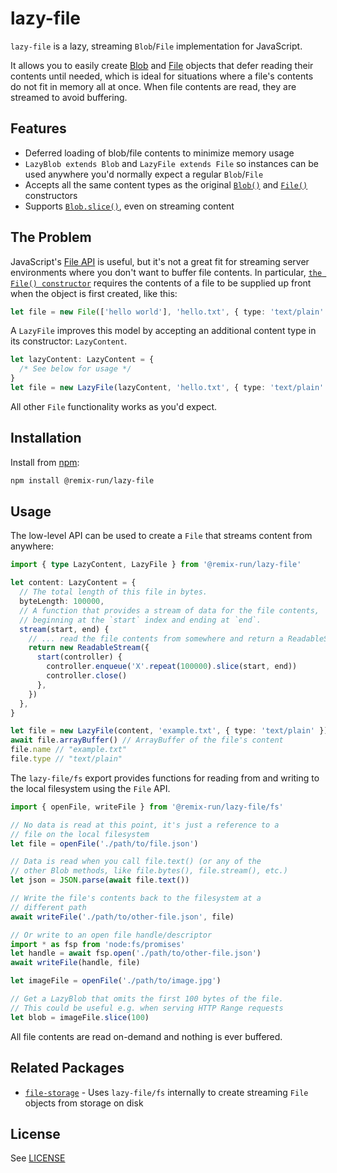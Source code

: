 # lazy-file

`lazy-file` is a lazy, streaming `Blob`/`File` implementation for JavaScript.

It allows you to easily create [Blob](https://developer.mozilla.org/en-US/docs/Web/API/Blob) and [File](https://developer.mozilla.org/en-US/docs/Web/API/File) objects that defer reading their contents until needed, which is ideal for situations where a file's contents do not fit in memory all at once. When file contents are read, they are streamed to avoid buffering.

## Features

- Deferred loading of blob/file contents to minimize memory usage
- `LazyBlob extends Blob` and `LazyFile extends File` so instances can be used anywhere you'd normally expect a regular `Blob`/`File`
- Accepts all the same content types as the original [`Blob()`](https://developer.mozilla.org/en-US/docs/Web/API/Blob/Blob) and [`File()`](https://developer.mozilla.org/en-US/docs/Web/API/File/File) constructors
- Supports [`Blob.slice()`](https://developer.mozilla.org/en-US/docs/Web/API/Blob/slice), even on streaming content

## The Problem

JavaScript's [File API](https://developer.mozilla.org/en-US/docs/Web/API/File) is useful, but it's not a great fit for streaming server environments where you don't want to buffer file contents. In particular, [`the File() constructor`](https://developer.mozilla.org/en-US/docs/Web/API/File/File) requires the contents of a file to be supplied up front when the object is first created, like this:

```ts
let file = new File(['hello world'], 'hello.txt', { type: 'text/plain' })
```

A `LazyFile` improves this model by accepting an additional content type in its constructor: `LazyContent`.

```ts
let lazyContent: LazyContent = {
  /* See below for usage */
}
let file = new LazyFile(lazyContent, 'hello.txt', { type: 'text/plain' })
```

All other `File` functionality works as you'd expect.

## Installation

Install from [npm](https://www.npmjs.com/):

```sh
npm install @remix-run/lazy-file
```

## Usage

The low-level API can be used to create a `File` that streams content from anywhere:

```ts
import { type LazyContent, LazyFile } from '@remix-run/lazy-file'

let content: LazyContent = {
  // The total length of this file in bytes.
  byteLength: 100000,
  // A function that provides a stream of data for the file contents,
  // beginning at the `start` index and ending at `end`.
  stream(start, end) {
    // ... read the file contents from somewhere and return a ReadableStream
    return new ReadableStream({
      start(controller) {
        controller.enqueue('X'.repeat(100000).slice(start, end))
        controller.close()
      },
    })
  },
}

let file = new LazyFile(content, 'example.txt', { type: 'text/plain' })
await file.arrayBuffer() // ArrayBuffer of the file's content
file.name // "example.txt"
file.type // "text/plain"
```

The `lazy-file/fs` export provides functions for reading from and writing to the local filesystem using the `File` API.

```ts
import { openFile, writeFile } from '@remix-run/lazy-file/fs'

// No data is read at this point, it's just a reference to a
// file on the local filesystem
let file = openFile('./path/to/file.json')

// Data is read when you call file.text() (or any of the
// other Blob methods, like file.bytes(), file.stream(), etc.)
let json = JSON.parse(await file.text())

// Write the file's contents back to the filesystem at a
// different path
await writeFile('./path/to/other-file.json', file)

// Or write to an open file handle/descriptor
import * as fsp from 'node:fs/promises'
let handle = await fsp.open('./path/to/other-file.json')
await writeFile(handle, file)

let imageFile = openFile('./path/to/image.jpg')

// Get a LazyBlob that omits the first 100 bytes of the file.
// This could be useful e.g. when serving HTTP Range requests
let blob = imageFile.slice(100)
```

All file contents are read on-demand and nothing is ever buffered.

## Related Packages

- [`file-storage`](https://github.com/remix-run/remix/tree/main/packages/file-storage) - Uses `lazy-file/fs` internally to create streaming `File` objects from storage on disk

## License

See [LICENSE](https://github.com/remix-run/remix/blob/main/LICENSE)
